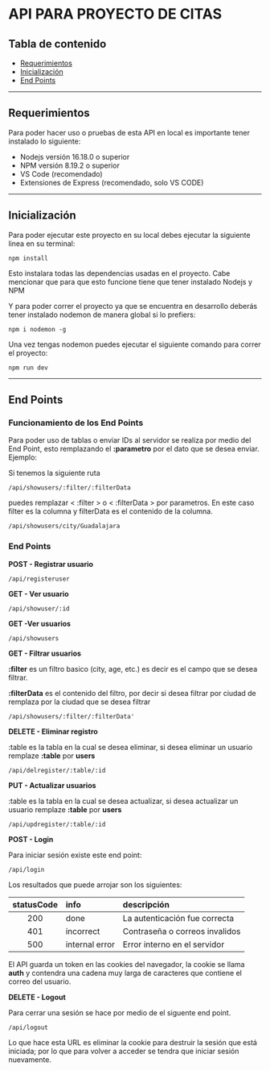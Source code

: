 # API PARA PROYECTO DE CITAS

## Tabla de contenido

- [Requerimientos](#requermientos)
- [Inicialización](#init)
- [End Points](#endpoints)

<hr>

## Requerimientos <a name = "requerimientos"></a>

Para poder hacer uso o pruebas de esta API en local es importante tener instalado lo siguiente:
- Nodejs versión 16.18.0 o superior
- NPM versión 8.19.2 o superior
- VS Code (recomendado)
- Extensiones de Express (recomendado, solo VS CODE)

<hr>

## Inicialización <a name = "init"></a>

Para poder ejecutar este proyecto en su local debes ejecutar la siguiente linea en su terminal:
```
npm install
```
Esto instalara todas las dependencias usadas en el proyecto. Cabe mencionar que para que esto funcione tiene que tener instalado Nodejs y NPM

Y para poder correr el proyecto ya que se encuentra en desarrollo deberás tener instalado nodemon de manera global si lo prefiers: 
```
npm i nodemon -g
```
Una vez tengas nodemon puedes ejecutar el siguiente comando para correr el proyecto:
```
npm run dev
```

<hr>

## End Points
### Funcionamiento de los End Points
Para poder uso de tablas o enviar IDs al servidor se realiza por medio del End Point,  esto remplazando el **:parametro** por el dato que se desea enviar. Ejemplo:

Si tenemos la siguiente ruta
```
/api/showusers/:filter/:filterData
```
puedes remplazar < :filter > o < :filterData > por parametros. En este caso filter es la columna y filterData es el contenido de la columna.
```
/api/showusers/city/Guadalajara
```

### End Points <a name ="endpoints"></a>

**POST - Registrar usuario**
```
/api/registeruser
```

**GET - Ver usuario**
```
/api/showuser/:id
```

**GET -Ver usuarios**
```
/api/showusers
```

**GET - Filtrar usuarios**

**:filter** es un filtro basico (city, age, etc.) es decir es el campo que se desea filtrar.

**:filterData** es el contenido del filtro, por decir si desea filtrar por ciudad de remplaza por la ciudad que se desea filtrar

```
/api/showusers/:filter/:filterData'
```

**DELETE - Eliminar registro**

:table es la tabla en la cual se desea eliminar, si desea eliminar un usuario remplaze **:table** por **users**
```
/api/delregister/:table/:id
```

**PUT - Actualizar usuarios**

:table es la tabla en la cual se desea actualizar, si desea actualizar un usuario remplaze **:table** por **users**
```
/api/updregister/:table/:id
```

**POST - Login**

Para iniciar sesión existe este end point:
```
/api/login
```
Los resultados que puede arrojar son los siguientes:

| statusCode | info | descripción |
|:----------:|:-----|:------------|
| 200 | done | La autenticación fue correcta |
| 401 | incorrect | Contraseña o correos invalidos |
| 500 | internal error | Error interno en el servidor |

El API guarda un token en las cookies del navegador, la cookie se llama **auth** y contendra una cadena muy larga de caracteres que contiene el correo del usuario.


**DELETE - Logout**

Para cerrar una sesión se hace por medio de el siguente end point.
```
/api/logout
```
Lo que hace esta URL es eliminar la cookie para destruir la sesión que está iniciada; por lo que para volver a acceder se tendra que iniciar sesión nuevamente.
